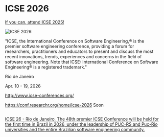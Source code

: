 # ICSE 2026

[If you can, attend ICSE 2025!](https://conf.researchr.org/home/icse-2025)

![ICSE 2026](https://github.com/user-attachments/assets/debac1ba-2425-4f2b-9b23-a450eadcec8a)


"ICSE, the International Conference on Software Engineering,® is the premier software engineering conference, providing a forum for researchers, practitioners and educators to present and discuss the most recent innovations, trends, experiences and concerns in the field of software engineering. Note that ICSE: International Conference on Software Engineering® is a registered trademark."

Rio de Janeiro

Apr. 10 - 19, 2026


<http://www.icse-conferences.org/>

<https://conf.researchr.org/home/icse-2026> Soon


## 

[ICSE 26 - Rio de Janeiro. The 48th premier ICSE Conference will be held for the first time in Brazil in 2026, under the leadership of PUC-RS and Puc-Rio universities and the entire Brazilian software engineering community.](https://archive.is/4bfsw)
